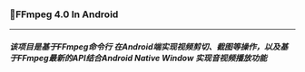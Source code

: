 ### 🚈FFmpeg 4.0 In Android
* * *
##### 该项目是基于FFmpeg命令行 在Android端实现视频剪切、截图等操作，以及基于FFmpeg最新的API结合Android Native Window 实现音视频播放功能
